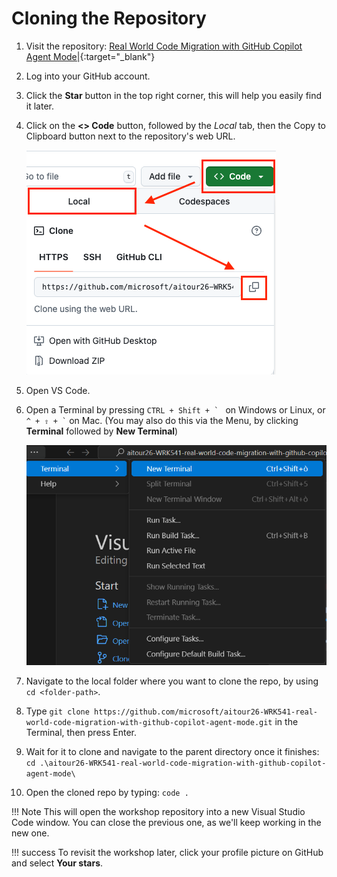 # Cloning the Repository


1. Visit the repository: [Real World Code Migration with GitHub Copilot Agent Mode|](https://github.com/microsoft/aitour26-WRK541-the-github-copilot-lab-for-devs-who-think-ai-is-still-all-hype){:target="_blank"}
2. Log into your GitHub account.
3. Click the **Star** button in the top right corner, this will help you easily find it later.
4. Click on the **<> Code** button, followed by the *Local* tab, then the Copy to Clipboard button next to the repository's web URL.

    ![How to clone locally](./media/cloning-repo.png)

5. Open VS Code.
6. Open a Terminal by pressing ``CTRL + Shift + ` `` on Windows or Linux, or `` ^ + ⇧ + ` `` on Mac. (You may also do this via the Menu, by clicking **Terminal** followed by **New Terminal**)
    
    ![Open new terminal](./media/open-new-terminal.png)

7. Navigate to the local folder where you want to clone the repo, by using  `cd <folder-path>`.
8. Type `git clone https://github.com/microsoft/aitour26-WRK541-real-world-code-migration-with-github-copilot-agent-mode.git` in the Terminal, then press Enter.
9. Wait for it to clone and navigate to the parent directory once it finishes:
`cd .\aitour26-WRK541-real-world-code-migration-with-github-copilot-agent-mode\`
10. Open the cloned repo by typing:
`code .`

!!! Note
    This will open the workshop repository into a new Visual Studio Code window. You can close the previous one, as we'll keep working in the new one.

!!! success
    To revisit the workshop later, click your profile picture on GitHub and select **Your stars**.

